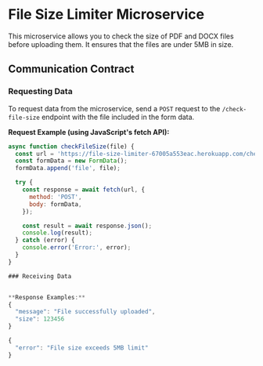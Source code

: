 # File Size Limiter Microservice

This microservice allows you to check the size of PDF and DOCX files before uploading them. It ensures that the files are under 5MB in size.

## Communication Contract

### Requesting Data

To request data from the microservice, send a `POST` request to the `/check-file-size` endpoint with the file included in the form data.


**Request Example (using JavaScript's fetch API):**

```javascript
async function checkFileSize(file) {
  const url = 'https://file-size-limiter-67005a553eac.herokuapp.com/check-file-size';
  const formData = new FormData();
  formData.append('file', file);

  try {
    const response = await fetch(url, {
      method: 'POST',
      body: formData,
    });

    const result = await response.json();
    console.log(result);
  } catch (error) {
    console.error('Error:', error);
  }
}

### Receiving Data


**Response Examples:**
{
  "message": "File successfully uploaded",
  "size": 123456
}

{
  "error": "File size exceeds 5MB limit"
}
